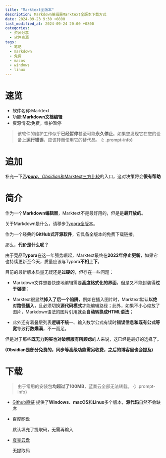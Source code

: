 ```yaml
---
title: "Marktext全版本"
description: Markdown编辑器Marktext全版本下载方式
date: 2024-09-23 9:30 +0800
last_modified_at: 2024-09-24 20:00 +0800
categories:
  - 资源分享
  - 软件资源
tags:
  - 笔记
  - markdown
  - 免费
  - macos
  - windows
  - linux
---
```


# 速览

- 软件名称:Marktext
- 功能:**Markdown文档编辑**
- 资源情况:免费，维护暂停



> 该软件的维护工作似乎**已经暂停**甚至可能**永久停止**。如果您发现它在您的设备上**运行错误**，应该转而使用它的替代品。
 {: .prompt-info}

# 追加

补充一下[***Typora***、*Obsidian*和Marktext三方比较](https://sunjhbill.github.io/posts/daily-report-20240923/#3)的入口，这对决策将会**很有帮助**

# 简介

作为一个**Markdown编辑器**，Marktext不是最好用的，但是是**最开放的**。

关于Markdown是什么，请移步[Typora全版本](https://sunjhbill.github.io/posts/typora-all-editions/)。

作为一个经典的**GitHub式开源软件**，它具备全版本的免费下载链接。

那么，**代价是什么呢？**

由于竞品**Typora**在这一年强势崛起，Marktext最终在**2022年停止更新**，如果它也持续更新至今天，质量应该与Typora**不相上下**。

目前的最新版本质量无疑还是**过硬的**，但存在一些问题：

- Markdown文件想要快速地编辑需要**高度格式化的界面**，但是又不能封装得**过于强硬**；

- Marktext很显然**掉入了后一个陷阱**，例如在插入图片时，Marktext默认**以绝对路径插入**，且必须切换**源代码模式**才能编辑路径；此外，如果不小心缩放了图片，Markdown语法的图片引用就会**自动转换成HTML语法**；

- 此外还有着叠层列表**逻辑不统一**、输入数学公式有误时**错误信息和既有公式等宽**导致**行数爆满**，不一而足。

但是对于那些**既无力购买也对破解版有所顾虑**的人来说，这已经是最好的选择了。

**(Obsidian是部分免费的，同步等高级功能需另收费，之后的博客里也会提及)**

# 下载

> 由于常用的安装包**均超过了100MB**，蓝奏云全部无法转载。
{: .prompt-info}

- [Github直链](https://github.com/marktext/marktext/releases/tag/v0.17.1)
  提供了**Windows**、**macOS**和**Linux**多个版本，**源代码**自然不会缺席

- [百度网盘](https://pan.baidu.com/s/14niqFcbLPWFfOaFIi5Aqvg?pwd=esfq)
  
  默认填充了提取码，无需再输入

- [夸克云盘](https://pan.quark.cn/s/7d70a1f6962f)
  
  无提取码
